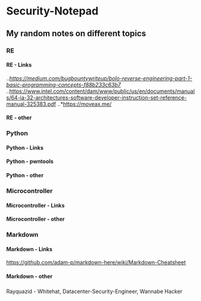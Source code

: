 # Security-Notepad
## My random notes on different topics
### **RE**
#### RE - Links
..*<https://medium.com/bugbountywriteup/bolo-reverse-engineering-part-1-basic-programming-concepts-f88b233c63b7>
..*<https://www.intel.com/content/dam/www/public/us/en/documents/manuals/64-ia-32-architectures-software-developer-instruction-set-reference-manual-325383.pdf>
..*<https://moveax.me/>
#### RE - other
### **Python**
#### Python - Links
#### Python - pwntools
#### Python - other
### **Microcontroller**
#### Microcontroller - Links
#### Microcontroller - other
### **Markdown**
#### Markdown - Links
https://github.com/adam-p/markdown-here/wiki/Markdown-Cheatsheet
#### Markdown - other
###
#### 
#### 
Rayquazid - Whitehat, Datacenter-Security-Engineer, Wannabe Hacker
